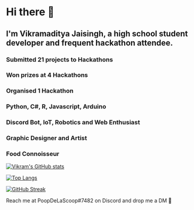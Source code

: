 # Hi there 👋

## I'm Vikramaditya Jaisingh, a high school student developer and frequent hackathon attendee.

### Submitted 21 projects to Hackathons
### Won prizes at 4 Hackathons
### Organised 1 Hackathon
### Python, C#, R, Javascript, Arduino
### Discord Bot, IoT, Robotics and Web Enthusiast
### Graphic Designer and Artist
### Food Connoisseur

[![Vikram's GitHub stats](https://github-readme-stats.vercel.app/api?username=TheVikJ&count_private=true&show_icons=true&theme=dark)](https://github.com/anuraghazra/github-readme-stats)

[![Top Langs](https://github-readme-stats.vercel.app/api/top-langs/?username=TheVikJ&langs_count=10&theme=dark)](https://github.com/anuraghazra/github-readme-stats)

[![GitHub Streak](https://github-readme-streak-stats.herokuapp.com/?user=TheVikJ1&theme=dark)](https://git.io/streak-stats)

Reach me at PoopDeLaScoop#7482 on Discord and drop me a DM 🙂
